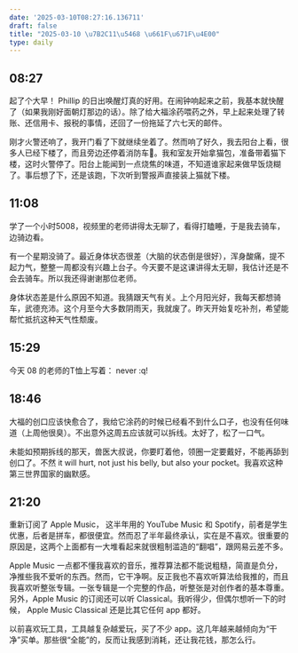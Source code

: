 ```yaml
---
date: '2025-03-10T08:27:16.136711'
draft: false
title: "2025-03-10 \u7B2C11\u5468 \u661F\u671F\u4E00"
type: daily
---
```


## 08:27

起了个大早！ Phillip 的日出唤醒灯真的好用。在闹钟响起来之前，我基本就快醒了（如果我刚好面朝灯那边的话）。除了给大福涂药喂药之外，早上起来处理了转账、还信用卡、报税的事情，还回了一份拖延了六七天的邮件。


刚才火警还响了，我开门看了下就继续坐着了。然而响了好久，我去阳台上看，很多人已经下楼了，而且旁边还停着消防车🚒。我和室友开始拿猫包，准备带着猫下楼，这时火警停了。阳台上能闻到一点烧焦的味道，不知道谁家起来做早饭烧糊了。事后想了下，还是该跑，下次听到警报声直接装上猫就下楼。


## 11:08

学了一个小时5008，视频里的老师讲得太无聊了，看得打瞌睡，于是我去骑车，边骑边看。


有一个星期没骑了。最近身体状态很差（大脑的状态倒是很好），浑身酸痛，提不起力气，整整一周都没有兴趣上台子。今天要不是这课讲得太无聊，我估计还是不会去骑车。所以我还得谢谢那位老师。


身体状态差是什么原因不知道。我猜跟天气有关。上个月阳光好，我每天都想骑车，武德充沛。这个月至今大多数阴雨天，我就废了。昨天开始复吃补剂，希望能帮忙抵抗这种天气性颓废。


## 15:29

今天 08 的老师的T恤上写着： never :q!


## 18:46

大福的创口应该快愈合了，我给它涂药的时候已经看不到什么口子，也没有任何味道（上周他很臭）。不出意外这周五应该就可以拆线。太好了，松了一口气。


未能如预期拆线的那天，兽医大叔说，你要盯着他，领圈一定要戴好，不能再舔到创口了。不然 it will hurt, not just his belly, but also your pocket。我喜欢这种第三世界国家的幽默感。


## 21:20

重新订阅了 Apple Music， 这半年用的 YouTube Music 和 Spotify，前者是学生优惠，后者是拼车，都很便宜。然而忍了半年最终承认，实在是不喜欢。很重要的原因是，这两个上面都有一大堆看起来就很粗制滥造的“翻唱”，跟网易云差不多。


Apple Music 一点都不懂我喜欢的音乐，推荐算法都不能说粗糙，简直是负分，净推些我不爱听的东西。然而，它干净啊。反正我也不喜欢听算法给我推的，而且我喜欢听整张专辑。一张专辑是一个完整的作品，听整张是对创作者的基本尊重。另外，Apple Music 的订阅还可以听 Classical。我听得少，但偶尔想听一下的时候， Apple Music Classical 还是比其它任何 app 都好。


以前喜欢玩工具，工具越复杂越爱玩，买了不少 app。这几年越来越倾向为“干净”买单。那些很“全能”的，反而让我感到消耗，还让我花钱，那怎么行。


